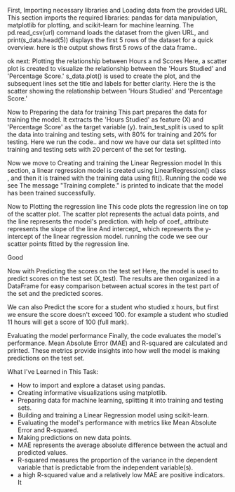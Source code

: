 First, Importing necessary libraries and Loading data from the provided URL
This section imports the required libraries: pandas for data manipulation, matplotlib for plotting, and scikit-learn for machine learning. The pd.read_csv(url) command loads the dataset from the given URL, and print(s_data.head(5)) displays the first 5 rows of the dataset for a quick overview.
here is the output shows first 5 rows of the data frame..

ok next: Plotting the relationship between Hours a nd Scores
Here, a scatter plot is created to visualize the relationship between the 'Hours Studied' and 'Percentage Score.' s_data.plot() is used to create the plot, and the subsequent lines set the title and labels for better clarity. Here the is the scatter showing the relationship between 'Hours Studied' and 'Percentage Score.'

Now to Preparing the data for training
This part prepares the data for training the model. It extracts the 'Hours Studied' as feature (X) and 'Percentage Score' as the target variable (y). train_test_split is used to split the data into training and testing sets, with 80% for training and 20% for testing. Here we run the code.. and now we have our data set splitted into training and testing sets with 20 percent of the set for testing.

Now we move to Creating and training the Linear Regression model
In this section, a linear regression model is created using LinearRegression() class , and then it is trained with the training data using fit(). Running the code we see The message "Training complete." is printed to indicate that the model has been trained successfully.

Now to Plotting the regression line
This code plots the regression line on top of the scatter plot. The scatter plot represents the actual data points, and the line represents the model's prediction.
with help of 
coef_ attribute represents the slope of the line
And intercept_ which represents the y-intercept of the linear regression model.
running the code we see our scatter points fitted by the regression line.

Good

Now with Predicting the scores on the test set
Here, the model is used to predict scores on the test set (X_test). The results are then organized in a DataFrame for easy comparison between actual scores in the test part of the set and the predicted scores.

We can also Predict the score for a student who studied x hours, but first we ensure the score doesn't exceed 100. for example a student who studied 11 hours will get a score of 100 (full mark).

Evaluating the model performance
Finally, the code evaluates the model's performance. Mean Absolute Error (MAE) and R-squared are calculated and printed. These metrics provide insights into how well the model is making predictions on the test set.

What I've Learned in This Task:
- How to import and explore a dataset using pandas.
- Creating informative visualizations using matplotlib.
- Preparing data for machine learning, splitting it into training and testing sets.
- Building and training a Linear Regression model using scikit-learn.
- Evaluating the model's performance with metrics like Mean Absolute Error and R-squared.
- Making predictions on new data points.
- MAE represents the average absolute difference between the actual and predicted values.
- R-squared measures the proportion of the variance in the dependent variable that is predictable from the independent variable(s).
- a high R-squared value and a relatively low MAE are positive indicators. It
